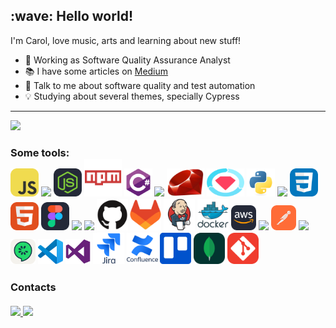 <!--
**CarolCiola/carolciola** is a ✨ _special_ ✨ repository because its `README.md` (this file) appears on your GitHub profile.
https://github.com/hideraldus13/github-emoji
https://gist.github.com/rxaviers/7360908
https://github.com/ikatyang/emoji-cheat-sheet/blob/master/README.md
https://github.com/alexandresanlim/Badges4-README.md-Profile
https://github.com/devicons/devicon/tree/master/icons
-->

<h2> :wave: Hello world!</h2>

<!--<p align="left"> <img src="https://komarev.com/ghpvc/?username=cciola&label=Profile%20views&color=0e75b6&style=flat" alt="carolciola" /> </p> -->

I'm Carol, love music, arts and learning about new stuff!

* :rocket: Working as Software Quality Assurance Analyst</br>
* :books: I have some articles on <a href="https://carolciola.medium.com/">Medium</a></br>
* :speech_balloon: Talk to me about software quality and test automation</br>
* :bulb: Studying about several themes, specially Cypress</br>

------
<!--
<div>
<a href="https://github.com/cciola">
<img height="180em" src="https://github-readme-stats.vercel.app/api?username=cciola&show_icons=true&theme=dracula&include_all_commits=true&count_private=true"/>
 </div>
 -->
  <div>
<img height="180em" src="https://github-readme-stats.vercel.app/api/top-langs/?username=cciola&layout=compact&langs_count=7&theme=dracula"/>
 </div>

<h3>Some tools:<br>
<img height="45em" src="https://github.com/tandpfun/skill-icons/blob/main/icons/JavaScript.svg"/>
<img height="45em" src="https://user-images.githubusercontent.com/68279555/200387386-276c709f-380b-46cc-81fd-f292985927a8.png"/>
<img height="45em" src="https://github.com/tandpfun/skill-icons/blob/main/icons/NodeJS-Dark.svg"/>
<img height="60em" width="60em" src="https://github.com/devicons/devicon/blob/master/icons/npm/npm-original-wordmark.svg"/>
<img height="45em" src="https://github.com/devicons/devicon/blob/master/icons/csharp/csharp-original.svg"/>
<img height="45em" src="https://www.nuget.org/profiles/nuget/avatar?imageSize=512"/>
<img height="45em" width="60em"  src="https://github.com/devicons/devicon/blob/master/icons/ruby/ruby-original.svg"/>
<img height="45em" width="60em" src="https://github.com/devicons/devicon/blob/master/icons/rspec/rspec-original.svg"/>
<img height="45em" src="https://github.com/devicons/devicon/blob/master/icons/python/python-original.svg"/>
<img height="45em" src="https://www.mantisbt.org/images/mantis_logo_262x90.png"/>
<img height="45em" src="https://github.com/tandpfun/skill-icons/blob/main/icons/CSS.svg"/>
<img height="45em" src="https://github.com/tandpfun/skill-icons/blob/main/icons/HTML.svg"/>
<img height="45em" src="https://github.com/tandpfun/skill-icons/blob/main/icons/Figma-Dark.svg"/>
<img height="45em" src="https://upload.wikimedia.org/wikipedia/commons/5/54/K6-load-testing-tool-logo.svg"/>
<img height="45em" src="https://jmeter.apache.org/images/logo.svg"/>
<img height="50em" idth="60em" src="https://github.com/devicons/devicon/blob/master/icons/github/github-original.svg"/>
<img height="50em" idth="60em" src="https://github.com/devicons/devicon/blob/master/icons/gitlab/gitlab-original.svg"/>
<img height="50em" src="https://github.com/devicons/devicon/blob/master/icons/jenkins/jenkins-original.svg"/>
<img height="50em" src="https://raw.githubusercontent.com/devicons/devicon/master/icons/docker/docker-original-wordmark.svg"/>
<img height="40em" src="https://github.com/tandpfun/skill-icons/blob/main/icons/AWS-Dark.svg"/>
<img height="40em" src="https://camo.githubusercontent.com/23db4cf88995cc1792f8ba7d387050cdabe3c491207910db64b305c05f0b93ba/68747470733a2f2f75706c6f61642e77696b696d656469612e6f72672f77696b6970656469612f636f6d6d6f6e732f642f64352f53656c656e69756d5f4c6f676f2e706e67"/>
<img height="40em" src="https://github.com/tandpfun/skill-icons/blob/main/icons/Postman.svg"/>
<img height="40em" src="https://user-images.githubusercontent.com/25181517/186711335-a3729606-5a78-4496-9a36-06efcc74f800.png"/>
<img height="40em" src="https://github.com/tandpfun/skill-icons/blob/main/icons/Gherkin-Light.svg"/>
<img height="40em" src="https://github.com/devicons/devicon/blob/master/icons/vscode/vscode-original.svg"/>
<img height="40em" src="https://github.com/devicons/devicon/blob/master/icons/visualstudio/visualstudio-plain.svg"/>
<img height="50em" src="https://github.com/devicons/devicon/blob/master/icons/jira/jira-original-wordmark.svg"/>
<img height="50em" src="https://github.com/devicons/devicon/blob/master/icons/confluence/confluence-original-wordmark.svg"/>
<img height="50em" src="https://github.com/devicons/devicon/blob/master/icons/trello/trello-plain.svg"/>
<img height="50em" src="https://github.com/tandpfun/skill-icons/blob/main/icons/MongoDB.svg"/>
<img height="50em" src="https://github.com/tandpfun/skill-icons/blob/main/icons/Git.svg"/>
 
<h3>Contacts<br><br>
<a href="https://www.linkedin.com/in/carol-ciola">
 <img height="31em" src="https://img.shields.io/badge/LinkedIn-0077B5?style=for-the-badge&logo=linkedin&logoColor=white"/>
 </a>
 
 <a href="mailto:carol.ciola@gmail.com">
<img height="31em" src="https://img.shields.io/badge/Gmail-D14836?style=for-the-badge&logo=gmail&logoColor=white"/>
 </a>

<!--

<img height="40em" src="https://camo.githubusercontent.com/f0076eb283898f7e44436ac3ee3b936162a46eb4be3cc84ecb1aa91241b0ff49/68747470733a2f2f77372e706e6777696e672e636f6d2f706e67732f3337322f3637342f706e672d7472616e73706172656e742d61707069756d2d746573742d6175746f6d6174696f6e2d736f6674776172652d74657374696e672d73656c656e69756d2d63616c61626173682d707572706c652d76696f6c65742d746578742d7468756d626e61696c2e706e67"/>

<img height="40em" src="https://camo.githubusercontent.com/75ef5b9c472b5a9b757529f40cd97feb920189db690a95f99a5a5c987df453ef/68747470733a2f2f656e637279707465642d74626e302e677374617469632e636f6d2f696d616765733f713d74626e3a414e64394763524d7574753067767164774c50456a4b66636365765143546a5862506752425a6942427726757371703d434155"/>

-->
